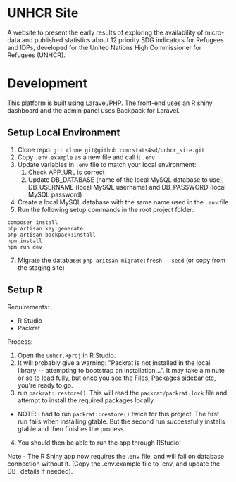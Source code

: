 # UNHCR Site
A website to present the early results of exploring the availability of micro-data and published statistics about 12 priority SDG indicators for Refugees and IDPs, developed for the United Nations High Commissioner for Refugees (UNHCR).

# Development
This platform is built using Laravel/PHP. The front-end uses an R shiny dashboard and the admin panel uses Backpack for Laravel.

## Setup Local Environment
1.	Clone repo: `git clone git@github.com:stats4sd/unhcr_site.git`
2.	Copy `.env.example` as a new file and call it `.env`
3.	Update variables in `.env` file to match your local environment:
    1. Check APP_URL is correct
    2.	Update DB_DATABASE (name of the local MySQL database to use), DB_USERNAME (local MySQL username) and DB_PASSWORD (local MySQL password)
4.	Create a local MySQL database with the same name used in the `.env` file
5.	Run the following setup commands in the root project folder:
```
composer install
php artisan key:generate
php artisan backpack:install
npm install
npm run dev
```
7.	Migrate the database: `php aritsan migrate:fresh --seed` (or copy from the staging site)

## Setup R

Requirements:
 - R Studio
 - Packrat

Process:

1. Open the `unhcr.Rproj` in R Studio.
2. It will probably give a warning: "Packrat is not installed in the local library -- attempting to bootstrap an installation...". It may take a minute or so to load fully, but once you see the Files, Packages sidebar etc, you're ready to go.
3. run `packrat::restore()`. This will read the `packrat/packrat.lock` file and attempt to install the required packages locally.
 - NOTE: I had to run `packrat::restore()` twice for this project. The first run fails when installing gtable. But the second run successfully installs gtable and then finishes the process.
4. You should then be able to run the app through RStudio!

Note - The R Shiny app now requires the .env file, and will fail on database connection without it. (Copy the .env.example file to .env, and update the DB_ details if needed).
